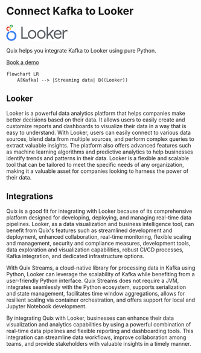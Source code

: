 # Connect Kafka to Looker

![](./images/logo_1.jpg)

Quix helps you integrate Kafka to Looker using pure Python.

<div>
<a class="md-button md-button--primary" href="https://share.hsforms.com/1iW0TmZzKQMChk0lxd_tGiw4yjw2?__hstc=175542013.2303933fbd746c0ac86d9ccbe9bc9100.1728383268831.1729603416735.1729620918855.31&__hssc=175542013.1.1729620918855&__hsfp=2132701734" target="_blank" style="margin-right:.5rem;">Book a demo</a>
<br/>
</div>

```mermaid
flowchart LR
    A[Kafka] --> |Streaming data| B((Looker))
```

## Looker

Looker is a powerful data analytics platform that helps companies make better decisions based on their data. It allows users to easily create and customize reports and dashboards to visualize their data in a way that is easy to understand. With Looker, users can easily connect to various data sources, blend data from multiple sources, and perform complex queries to extract valuable insights. The platform also offers advanced features such as machine learning algorithms and predictive analytics to help businesses identify trends and patterns in their data. Looker is a flexible and scalable tool that can be tailored to meet the specific needs of any organization, making it a valuable asset for companies looking to harness the power of their data.

## Integrations

Quix is a good fit for integrating with Looker because of its comprehensive platform designed for developing, deploying, and managing real-time data pipelines. Looker, as a data visualization and business intelligence tool, can benefit from Quix's features such as streamlined development and deployment, enhanced collaboration, real-time monitoring, flexible scaling and management, security and compliance measures, development tools, data exploration and visualization capabilities, robust CI/CD processes, Kafka integration, and dedicated infrastructure options.

With Quix Streams, a cloud-native library for processing data in Kafka using Python, Looker can leverage the scalability of Kafka while benefiting from a user-friendly Python interface. Quix Streams does not require a JVM, integrates seamlessly with the Python ecosystem, supports serialization and state management, facilitates time window aggregations, allows for resilient scaling via container orchestration, and offers support for local and Jupyter Notebook development.

By integrating Quix with Looker, businesses can enhance their data visualization and analytics capabilities by using a powerful combination of real-time data pipelines and flexible reporting and dashboarding tools. This integration can streamline data workflows, improve collaboration among teams, and provide stakeholders with valuable insights in a timely manner.

